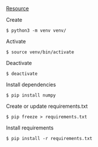 [Resource](https://towardsdatascience.com/virtual-environments-104c62d48c54)

Create

    $ python3 -m venv venv/

Activate

    $ source venv/bin/activate

Deactivate

    $ deactivate

Install dependencies

    $ pip install numpy

Create or update requirements.txt

    $ pip freeze > requirements.txt

Install requirements

    $ pip install -r requirements.txt